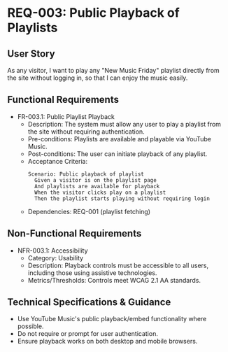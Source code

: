 # REQ-003: Public Playback of Playlists

## User Story

As any visitor, I want to play any "New Music Friday" playlist directly from the site without logging in, so that I can enjoy the music easily.

## Functional Requirements

- FR-003.1: Public Playlist Playback
  - Description: The system must allow any user to play a playlist from the site without requiring authentication.
  - Pre-conditions: Playlists are available and playable via YouTube Music.
  - Post-conditions: The user can initiate playback of any playlist.
  - Acceptance Criteria:
    ```Gherkin
    Scenario: Public playback of playlist
      Given a visitor is on the playlist page
      And playlists are available for playback
      When the visitor clicks play on a playlist
      Then the playlist starts playing without requiring login
    ```
  - Dependencies: REQ-001 (playlist fetching)

## Non-Functional Requirements

- NFR-003.1: Accessibility
  - Category: Usability
  - Description: Playback controls must be accessible to all users, including those using assistive technologies.
  - Metrics/Thresholds: Controls meet WCAG 2.1 AA standards.

## Technical Specifications & Guidance

- Use YouTube Music's public playback/embed functionality where possible.
- Do not require or prompt for user authentication.
- Ensure playback works on both desktop and mobile browsers.
